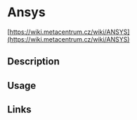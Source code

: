 # Ansys

[https://wiki.metacentrum.cz/wiki/ANSYS](https://wiki.metacentrum.cz/wiki/ANSYS)


## Description

## Usage


## Links

